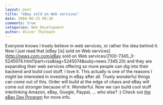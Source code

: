 ```yaml
---
layout: post
title: "eBay sold on Web services"
date: 2004-06-25 09:30
comments: true
categories: Web Development
author: Oliver Thylmann
---
```



Everyone knows I truely believe in web services, or rather the idea behind it. Now I just read that [eBay  [is] sold on Web services](http://news.com.com/eBay sold on Web services/2100-7345_3-5245074.html?part=rss&amp;tag=5245074&amp;subj=news.7345.20) and they are expanding their web services offering so more people can dig into their backend and build cool stuff. I love it. This actually is one of the reasons I might be interested in investing in eBay after all. Truely wonderful things can come out of this. Order will build at the edge of chaos and eBay will come out stronger because of it. Wonderful. Now we can build cool stuff interlinking Amazon, eBay, Google, Paypal, ... who else? :) Check out [the eBay Dev Program](http://developer.ebay.com/DevProgram/) for more info.


